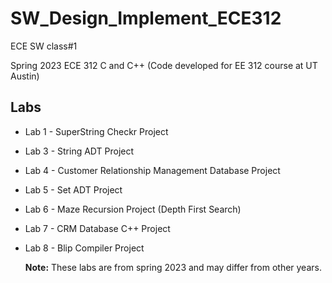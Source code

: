 # SW_Design_Implement_ECE312
ECE SW class#1 

Spring 2023 ECE 312 C and C++ (Code developed for EE 312 course at UT Austin)

## Labs

- Lab 1 - SuperString Checkr Project
- Lab 3 - String ADT Project
- Lab 4 - Customer Relationship Management Database Project
- Lab 5 - Set ADT Project
- Lab 6 - Maze Recursion Project (Depth First Search)
- Lab 7 - CRM Database C++ Project
- Lab 8 - Blip Compiler Project

  **Note:** These labs are from spring 2023 and may differ from other years.
